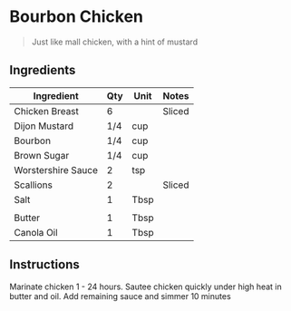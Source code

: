 # Bourbon Chicken

> Just like mall chicken, with a hint of mustard

## Ingredients

| Ingredient          | Qty    | Unit  | Notes                                                                                 |
|---------------------|--------|-------|---------------------------------------------------------------------------------------|
| Chicken Breast      | 6      |       | Sliced                                                                                |
| Dijon Mustard       | 1/4    | cup   |                                                                                       |
| Bourbon             | 1/4    | cup   |                                                                                       |
| Brown Sugar         | 1/4    | cup   |                                                                                       |
| Worstershire Sauce  | 2      | tsp   |                                                                                       |
| Scallions           | 2      |       | Sliced                                                                                |
| Salt                | 1      | Tbsp  |                                                                                       |
|                     |        |       |                                                                                       |
| Butter              | 1      | Tbsp  |                                                                                       |
| Canola Oil          | 1      | Tbsp  |                                                                                       |

## Instructions

Marinate chicken 1 - 24 hours. Sautee chicken quickly under high heat in butter and oil. Add remaining sauce and simmer 10 minutes